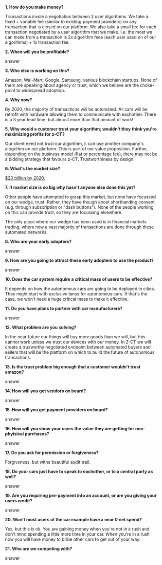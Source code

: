**1. How do you make money?**

Transactions invole a negotiation between 2 user algorithms. We take a fixed + variable fee (similar to existing payment providers) on any transaction that is closed on our platform. We also take a small fee for each transaction negotiated by a user algorithm that we make. I.e. the most we can make from a transaction is 2x algorithm fees (each user used on of our algorithms) + 1x transaction fee.

**2. When will you be profitable?**

answer

**3. Who else is working on this?**

Amazon, Wal-Mart, Google, Samsung, various blockchain startups. None of them are speaking about agency or trust, which we believe are the choke-point to widespread adoption.

**4. Why now?**

By 2020, the majority of transactions will be automated. All cars will be retrofit with hardware allowing them to communicate with eachother. There is a 3 year lead time, but almost more than that amount of work!

**5. Why would a customer trust your algorithm; wouldn't they think you're maximizing profits for z-CT?**

Our client need not trust our algorithm, it can use another company's alogrithm on our platform. This is part of our value proposition. Further, depending on the business model (flat or percentage fee), there may not be a bidding strategy that favours z-CT. Trustworthiness by design.

**6. What's the market size?**

[$20 billion by 2020.](https://github.com/z-ct/autonomous/blob/master/artifacts/product_management/market%2Binitial_customers.md)

**7. If market size is so big why hasn't anyone else done this yet?**

Other people have attempted to grasp this market, but none have focussed on our wedge, trust. Rather, they have though about shorthanding consent (e.g. through subscription or "dash buttons"). None of the people working on this can provide trust, so they are focussing elsewhere.

The only place where our wedge has been used is in financial markets trading, where now a vast majority of transactions are done through these automated networks.

**8. Who are your early adopters?**

answer

**9. How are you going to attract these early adopters to use the product?**

answer

**10. Does the car system require a critical mass of users to be effective?**

It depends on how the autonomous cars are going to be deployed in cities. They might start with exclusive lanes for autonomous cars. If that's the case, we won't need a huge critical mass to make it effective.

**11. Do you have plans to partner with car manufacturers?**

answer

**12. What problem are you solving?**

In the near future our things will buy more goods than we will, but this cannot work unless we trust our devices with our money. In Z-CT we will create a trusworthy negotiated endpoint between automated buyers and sellers that will be the platform on which to build the future of autonomous transactions.

**13. Is the trust problem big enough that a customer wouldn't trust amazon?**

answer

**14. How will you get vendors on board?**

answer

**15. How will you get payment providers on board?**

answer

**16. How will you show your users the value they are getting for non-phyisical purchases?**

answer

**17. Do you ask for permission or forgiveness?**

Forgiveness, but witha beautiful audit trail.

**18. Do your cars just have to speak to eachother, or to a central party as well?**

answer

**19. Are you requiring pre-payment into an account, or are you giving your users credit?**

answer

**20. Won't most users of the car example have a near 0 net spend?**

Yes, but this is ok. You are gaining money when you're not in a rush and don't mind spending a little more time in your car. When you're in a rush now you will have money to bribe other cars to get out of your way.

**21. Who are we competing with?**

answer
